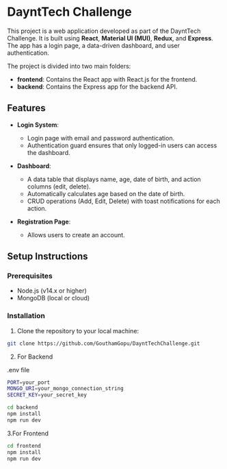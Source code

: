 # DayntTech Challenge

This project is a web application developed as part of the DayntTech Challenge. It is built using  **React**, **Material UI (MUI)**, **Redux**, and **Express**. The app has a login page, a data-driven dashboard, and user authentication. 

The project is divided into two main folders:
- **frontend**: Contains the React app with React.js for the frontend.
- **backend**: Contains the Express app for the backend API.

## Features

- **Login System**: 
  - Login page with email and password authentication.
  - Authentication guard ensures that only logged-in users can access the dashboard.
  
- **Dashboard**:
  - A data table that displays name, age, date of birth, and action columns (edit, delete).
  - Automatically calculates age based on the date of birth.
  - CRUD operations (Add, Edit, Delete) with toast notifications for each action.

- **Registration Page**:
  - Allows users to create an account.

## Setup Instructions

### Prerequisites

- Node.js (v14.x or higher)
- MongoDB (local or cloud)

### Installation

1. Clone the repository to your local machine:

```bash
git clone https://github.com/GouthamGopu/DayntTechChallenge.git
```

2. For Backend

.env file

```bash
PORT=your_port
MONGO_URI=your_mongo_connection_string
SECRET_KEY=your_secret_key
```

```bash
cd backend
npm install
npm run dev
```

3.For Frontend

```bash
cd frontend
npm install
npm run dev
```
